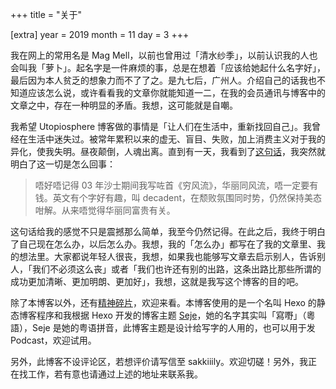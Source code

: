 +++
title = "关于"

[extra]
year = 2019
month = 11
day = 3
+++

我在网上的常用名是 Mag Mell，以前也曾用过「清水纱季」，以前认识我的人也会叫我「萝卜」。起名字是一件麻烦的事，总是在想着「应该给她起什么名字好」，最后因为本人贫乏的想象力而不了了之。是九七后，广州人。介绍自己的话我也不知道应该怎么说，或许看看我的文章你就能知道一二，在我的会员通讯与博客中的文章之中，存在一种明显的矛盾。我想，这可能就是自嘲。

我希望 Utopiosphere 博客做的事情是「让人们在生活中，重新找回自己」。我曾经在生活中迷失过。被常年累积以来的虚无、盲目、失败，加上消费主义对于我的异化，使我失明。昼夜颠倒，人魂出离。直到有一天，我看到了[这句话](https://blog.yitianshijie.net/2016/07/12/nugget-from-anthony-wong-interview-u-magazine-hk-2016/)，我突然就明白了这一切是怎么回事：

> 唔好唔记得 03 年沙士期间我写咗首《穷风流》，华丽同风流，唔一定要有钱。英文有个字好有趣，叫 decadent，在颓败氛围同时势，仍然保持美态咁解。从来唔觉得华丽同富贵有关。

这句话给我的感觉不只是震撼那么简单，我至今仍然记得。在此之后，我终于明白了自己现在怎么办，以后怎么办。我想，我的「怎么办」都写在了我的文章里、我的想法里。大家都说年轻人很丧，我想，如果我也能够写文章去启示别人，告诉别人，「我们不必须这么丧」或者「我们也许还有别的出路，这条出路比那些所谓的成功更加清晰、更加明朗、更加好」，我想，这就是我写这个博客的目的吧。

除了本博客以外，还有[精神碎片](https://t.me/sakiblog)，欢迎来看。本博客使用的是一个名叫 Hexo 的静态博客程序和我根据 Hexo 开发的博客主题 [Seje](https://github.com/eatradish/Seje)，她的名字其实叫「寫嘢」（粵語），Seje 是她的粤语拼音，此博客主题是设计给写字的人用的，也可以用于发 Podcast，欢迎试用。

另外，此博客不设评论区，若想评价请写信至 sakkiiily。欢迎切磋！另外，我正在找工作，若有意也请通过上述的地址来联系我。